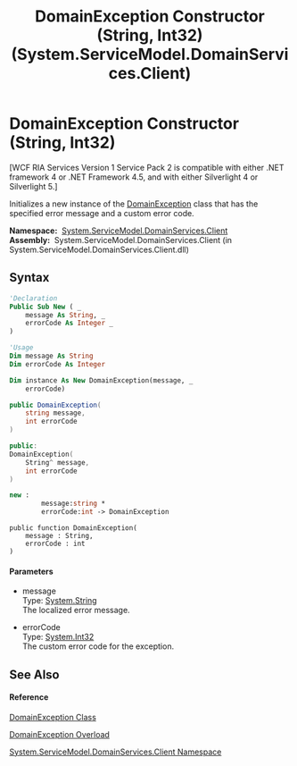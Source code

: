 ﻿---
title: DomainException Constructor (String, Int32) (System.ServiceModel.DomainServices.Client)
TOCTitle: DomainException Constructor (String, Int32)
ms:assetid: M:System.ServiceModel.DomainServices.Client.DomainException.#ctor(System.String,System.Int32)
ms:mtpsurl: https://msdn.microsoft.com/en-us/library/system.servicemodel.domainservices.client.domainexception.domainexception(v=VS.91)
ms:contentKeyID: 28754637
ms.date: 01/27/2012
mtps_version: v=VS.91
dev_langs:
- vb
- csharp
- c++
- fsharp
- jscript
api_location:
- System.ServiceModel.DomainServices.Client.dll
api_name:
- System.ServiceModel.DomainServices.Client.DomainException..ctor
api_type:
- Managed
topic_type:
- apiref
- kbSyntax
product_family_name: VS
ROBOTS: INDEX,FOLLOW
---

# DomainException Constructor (String, Int32)

\[WCF RIA Services Version 1 Service Pack 2 is compatible with either .NET framework 4 or .NET Framework 4.5, and with either Silverlight 4 or Silverlight 5.\]

Initializes a new instance of the [DomainException](ff422448\(v=vs.91\).md) class that has the specified error message and a custom error code.

**Namespace:**  [System.ServiceModel.DomainServices.Client](ff422479\(v=vs.91\).md)  
**Assembly:**  System.ServiceModel.DomainServices.Client (in System.ServiceModel.DomainServices.Client.dll)

## Syntax

``` vb
'Declaration
Public Sub New ( _
    message As String, _
    errorCode As Integer _
)
```

``` vb
'Usage
Dim message As String
Dim errorCode As Integer

Dim instance As New DomainException(message, _
    errorCode)
```

``` csharp
public DomainException(
    string message,
    int errorCode
)
```

``` c++
public:
DomainException(
    String^ message, 
    int errorCode
)
```

``` fsharp
new : 
        message:string * 
        errorCode:int -> DomainException
```

``` jscript
public function DomainException(
    message : String, 
    errorCode : int
)
```

#### Parameters

  - message  
    Type: [System.String](https://msdn.microsoft.com/en-us/library/s1wwdcbf)  
    The localized error message.  

<!-- end list -->

  - errorCode  
    Type: [System.Int32](https://msdn.microsoft.com/en-us/library/td2s409d)  
    The custom error code for the exception.  

## See Also

#### Reference

[DomainException Class](ff422448\(v=vs.91\).md)

[DomainException Overload](ff422124\(v=vs.91\).md)

[System.ServiceModel.DomainServices.Client Namespace](ff422479\(v=vs.91\).md)

